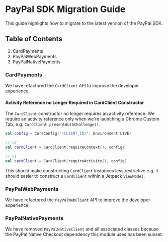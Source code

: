 # PayPal SDK Migration Guide

This guide highlights how to migrate to the latest version of the PayPal SDK.

## Table of Contents

1. CardPayments
1. PayPalWebPayments
1. PayPalNativePayments

### CardPayments

We have refactored the `CardClient` API to improve the developer experience.

#### Activity Reference no Longer Required in CardClient Constructor

The `CardClient` constructor no longer requires an activity reference. We require an activity reference only when we're launching a Chrome Custom Tab, e.g. `CardClient.presentAuthChallenge()`.

```kotlin
val config = CoreConfig("<CLIENT_ID>", Environment.LIVE)

// v2
val cardClient = CardClient(requireContext(), config)

// v1
val cardClient = CardClient(requireActivity(), config)
```

This should make constructing `CardClient` instances less restrictive e.g. it should easier to construct a `CardClient` within a Jetpack `ViewModel`.

### PayPalWebPayments

We have refactored the `PayPalWebClient` API to improve the developer experience.

### PayPalNativePayments

We have removed `PayPalNativeClient` and all associated classes because the PayPal Native Checkout dependency this module uses has been sunset.
